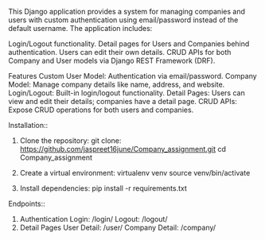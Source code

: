 This Django application provides a system for managing companies and users with custom authentication using email/password instead of the default username. The application includes:

Login/Logout functionality.
Detail pages for Users and Companies behind authentication.
Users can edit their own details.
CRUD APIs for both Company and User models via Django REST Framework (DRF).

Features
Custom User Model: Authentication via email/password.
Company Model: Manage company details like name, address, and website.
Login/Logout: Built-in login/logout functionality.
Detail Pages: Users can view and edit their details; companies have a detail page.
CRUD APIs: Expose CRUD operations for both users and companies.

Installation::
1. Clone the repository:
   git clone: https://github.com/jaspreet16june/Company_assignment.git
   cd Company_assignment

3. Create a virtual environment:
   virtualenv venv
   source venv/bin/activate 

4. Install dependencies:
   pip install -r requirements.txt


Endpoints::
1. Authentication
    Login: /login/
    Logout: /logout/
2. Detail Pages
    User Detail: /user/
    Company Detail: /company/


